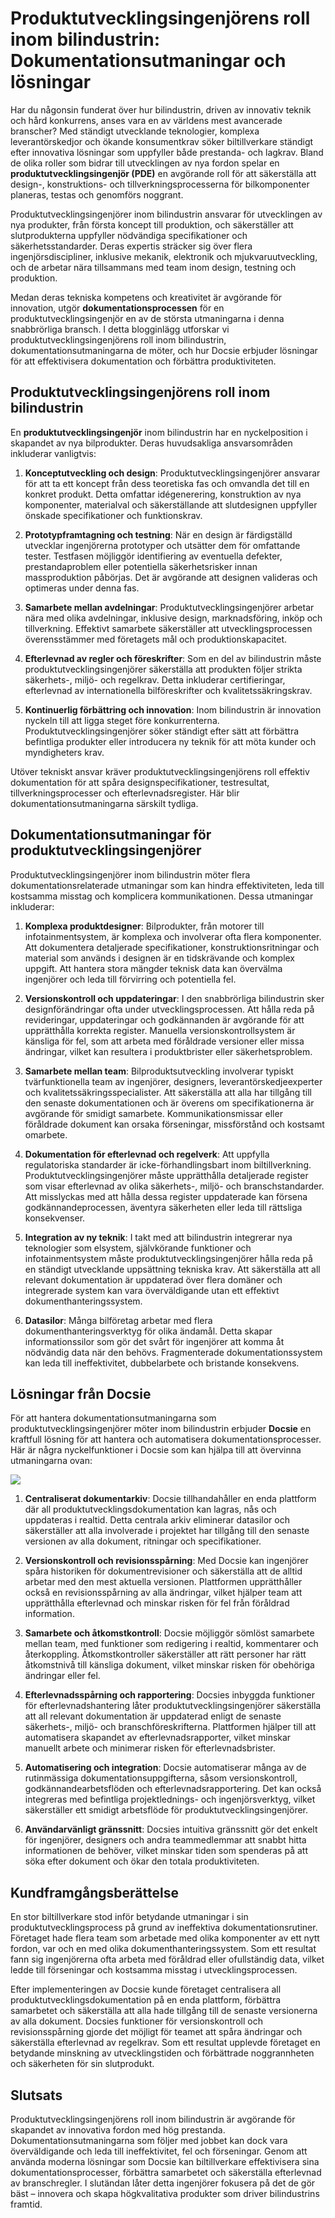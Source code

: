 # Produktutvecklingsingenjörens roll inom bilindustrin: Dokumentationsutmaningar och lösningar

Har du någonsin funderat över hur bilindustrin, driven av innovativ teknik och hård konkurrens, anses vara en av världens mest avancerade branscher? Med ständigt utvecklande teknologier, komplexa leverantörskedjor och ökande konsumentkrav söker biltillverkare ständigt efter innovativa lösningar som uppfyller både prestanda- och lagkrav. Bland de olika roller som bidrar till utvecklingen av nya fordon spelar en **produktutvecklingsingenjör (PDE)** en avgörande roll för att säkerställa att design-, konstruktions- och tillverkningsprocesserna för bilkomponenter planeras, testas och genomförs noggrant.

Produktutvecklingsingenjörer inom bilindustrin ansvarar för utvecklingen av nya produkter, från första koncept till produktion, och säkerställer att slutprodukterna uppfyller nödvändiga specifikationer och säkerhetsstandarder. Deras expertis sträcker sig över flera ingenjörsdiscipliner, inklusive mekanik, elektronik och mjukvaruutveckling, och de arbetar nära tillsammans med team inom design, testning och produktion.

Medan deras tekniska kompetens och kreativitet är avgörande för innovation, utgör **dokumentationsprocessen** för en produktutvecklingsingenjör en av de största utmaningarna i denna snabbrörliga bransch. I detta blogginlägg utforskar vi produktutvecklingsingenjörens roll inom bilindustrin, dokumentationsutmaningarna de möter, och hur Docsie erbjuder lösningar för att effektivisera dokumentation och förbättra produktiviteten.

## Produktutvecklingsingenjörens roll inom bilindustrin

En **produktutvecklingsingenjör** inom bilindustrin har en nyckelposition i skapandet av nya bilprodukter. Deras huvudsakliga ansvarsområden inkluderar vanligtvis:

1. **Konceptutveckling och design**: Produktutvecklingsingenjörer ansvarar för att ta ett koncept från dess teoretiska fas och omvandla det till en konkret produkt. Detta omfattar idégenerering, konstruktion av nya komponenter, materialval och säkerställande att slutdesignen uppfyller önskade specifikationer och funktionskrav.

2. **Prototypframtagning och testning**: När en design är färdigställd utvecklar ingenjörerna prototyper och utsätter dem för omfattande tester. Testfasen möjliggör identifiering av eventuella defekter, prestandaproblem eller potentiella säkerhetsrisker innan massproduktion påbörjas. Det är avgörande att designen valideras och optimeras under denna fas.

3. **Samarbete mellan avdelningar**: Produktutvecklingsingenjörer arbetar nära med olika avdelningar, inklusive design, marknadsföring, inköp och tillverkning. Effektivt samarbete säkerställer att utvecklingsprocessen överensstämmer med företagets mål och produktionskapacitet.

4. **Efterlevnad av regler och föreskrifter**: Som en del av bilindustrin måste produktutvecklingsingenjörer säkerställa att produkten följer strikta säkerhets-, miljö- och regelkrav. Detta inkluderar certifieringar, efterlevnad av internationella bilföreskrifter och kvalitetssäkringskrav.

5. **Kontinuerlig förbättring och innovation**: Inom bilindustrin är innovation nyckeln till att ligga steget före konkurrenterna. Produktutvecklingsingenjörer söker ständigt efter sätt att förbättra befintliga produkter eller introducera ny teknik för att möta kunder och myndigheters krav.

Utöver tekniskt ansvar kräver produktutvecklingsingenjörens roll effektiv dokumentation för att spåra designspecifikationer, testresultat, tillverkningsprocesser och efterlevnadsregister. Här blir dokumentationsutmaningarna särskilt tydliga.

## Dokumentationsutmaningar för produktutvecklingsingenjörer

Produktutvecklingsingenjörer inom bilindustrin möter flera dokumentationsrelaterade utmaningar som kan hindra effektiviteten, leda till kostsamma misstag och komplicera kommunikationen. Dessa utmaningar inkluderar:

1. **Komplexa produktdesigner**: Bilprodukter, från motorer till infotainmentsystem, är komplexa och involverar ofta flera komponenter. Att dokumentera detaljerade specifikationer, konstruktionsritningar och material som används i designen är en tidskrävande och komplex uppgift. Att hantera stora mängder teknisk data kan övervälma ingenjörer och leda till förvirring och potentiella fel.

2. **Versionskontroll och uppdateringar**: I den snabbrörliga bilindustrin sker designförändringar ofta under utvecklingsprocessen. Att hålla reda på revideringar, uppdateringar och godkännanden är avgörande för att upprätthålla korrekta register. Manuella versionskontrollsystem är känsliga för fel, som att arbeta med föråldrade versioner eller missa ändringar, vilket kan resultera i produktbrister eller säkerhetsproblem.

3. **Samarbete mellan team**: Bilproduktsutveckling involverar typiskt tvärfunktionella team av ingenjörer, designers, leverantörskedjeexperter och kvalitetssäkringsspecialister. Att säkerställa att alla har tillgång till den senaste dokumentationen och är överens om specifikationerna är avgörande för smidigt samarbete. Kommunikationsmissar eller föråldrade dokument kan orsaka förseningar, missförstånd och kostsamt omarbete.

4. **Dokumentation för efterlevnad och regelverk**: Att uppfylla regulatoriska standarder är icke-förhandlingsbart inom biltillverkning. Produktutvecklingsingenjörer måste upprätthålla detaljerade register som visar efterlevnad av olika säkerhets-, miljö- och branschstandarder. Att misslyckas med att hålla dessa register uppdaterade kan försena godkännandeprocessen, äventyra säkerheten eller leda till rättsliga konsekvenser.

5. **Integration av ny teknik**: I takt med att bilindustrin integrerar nya teknologier som elsystem, självkörande funktioner och infotainmentsystem måste produktutvecklingsingenjörer hålla reda på en ständigt utvecklande uppsättning tekniska krav. Att säkerställa att all relevant dokumentation är uppdaterad över flera domäner och integrerade system kan vara överväldigande utan ett effektivt dokumenthanteringssystem.

6. **Datasilor**: Många bilföretag arbetar med flera dokumenthanteringsverktyg för olika ändamål. Detta skapar informationssilor som gör det svårt för ingenjörer att komma åt nödvändig data när den behövs. Fragmenterade dokumentationssystem kan leda till ineffektivitet, dubbelarbete och bristande konsekvens.

## Lösningar från Docsie

För att hantera dokumentationsutmaningarna som produktutvecklingsingenjörer möter inom bilindustrin erbjuder **Docsie** en kraftfull lösning för att hantera och automatisera dokumentationsprocesser. Här är några nyckelfunktioner i Docsie som kan hjälpa till att övervinna utmaningarna ovan:

![](https://cdn.docsie.io/workspace_PxAvC1Uenuc7ad6H3/doc_wn84Jkoc6hIMTO2eE/file_o4dMLXB1O9CRglFwA/image_1d51ede9-0bb1-71be-6096-eee09c193c1a.jpg)

1. **Centraliserat dokumentarkiv**: Docsie tillhandahåller en enda plattform där all produktutvecklingsdokumentation kan lagras, nås och uppdateras i realtid. Detta centrala arkiv eliminerar datasilor och säkerställer att alla involverade i projektet har tillgång till den senaste versionen av alla dokument, ritningar och specifikationer.

2. **Versionskontroll och revisionsspårning**: Med Docsie kan ingenjörer spåra historiken för dokumentrevisioner och säkerställa att de alltid arbetar med den mest aktuella versionen. Plattformen upprätthåller också en revisionsspårning av alla ändringar, vilket hjälper team att upprätthålla efterlevnad och minskar risken för fel från föråldrad information.

3. **Samarbete och åtkomstkontroll**: Docsie möjliggör sömlöst samarbete mellan team, med funktioner som redigering i realtid, kommentarer och återkoppling. Åtkomstkontroller säkerställer att rätt personer har rätt åtkomstnivå till känsliga dokument, vilket minskar risken för obehöriga ändringar eller fel.

4. **Efterlevnadsspårning och rapportering**: Docsies inbyggda funktioner för efterlevnadshantering låter produktutvecklingsingenjörer säkerställa att all relevant dokumentation är uppdaterad enligt de senaste säkerhets-, miljö- och branschföreskrifterna. Plattformen hjälper till att automatisera skapandet av efterlevnadsrapporter, vilket minskar manuellt arbete och minimerar risken för efterlevnadsbrister.

5. **Automatisering och integration**: Docsie automatiserar många av de rutinmässiga dokumentationsuppgifterna, såsom versionskontroll, godkännandearbetsflöden och efterlevnadsrapportering. Det kan också integreras med befintliga projektlednings- och ingenjörsverktyg, vilket säkerställer ett smidigt arbetsflöde för produktutvecklingsingenjörer.

6. **Användarvänligt gränssnitt**: Docsies intuitiva gränssnitt gör det enkelt för ingenjörer, designers och andra teammedlemmar att snabbt hitta informationen de behöver, vilket minskar tiden som spenderas på att söka efter dokument och ökar den totala produktiviteten.

## Kundframgångsberättelse

En stor biltillverkare stod inför betydande utmaningar i sin produktutvecklingsprocess på grund av ineffektiva dokumentationsrutiner. Företaget hade flera team som arbetade med olika komponenter av ett nytt fordon, var och en med olika dokumenthanteringssystem. Som ett resultat fann sig ingenjörerna ofta arbeta med föråldrad eller ofullständig data, vilket ledde till förseningar och kostsamma misstag i utvecklingsprocessen.

Efter implementeringen av Docsie kunde företaget centralisera all produktutvecklingsdokumentation på en enda plattform, förbättra samarbetet och säkerställa att alla hade tillgång till de senaste versionerna av alla dokument. Docsies funktioner för versionskontroll och revisionsspårning gjorde det möjligt för teamet att spåra ändringar och säkerställa efterlevnad av regelkrav. Som ett resultat upplevde företaget en betydande minskning av utvecklingstiden och förbättrade noggrannheten och säkerheten för sin slutprodukt.

## Slutsats

Produktutvecklingsingenjörens roll inom bilindustrin är avgörande för skapandet av innovativa fordon med hög prestanda. Dokumentationsutmaningarna som följer med jobbet kan dock vara överväldigande och leda till ineffektivitet, fel och förseningar. Genom att använda moderna lösningar som Docsie kan biltillverkare effektivisera sina dokumentationsprocesser, förbättra samarbetet och säkerställa efterlevnad av branschregler. I slutändan låter detta ingenjörer fokusera på det de gör bäst – innovera och skapa högkvalitativa produkter som driver bilindustrins framtid.